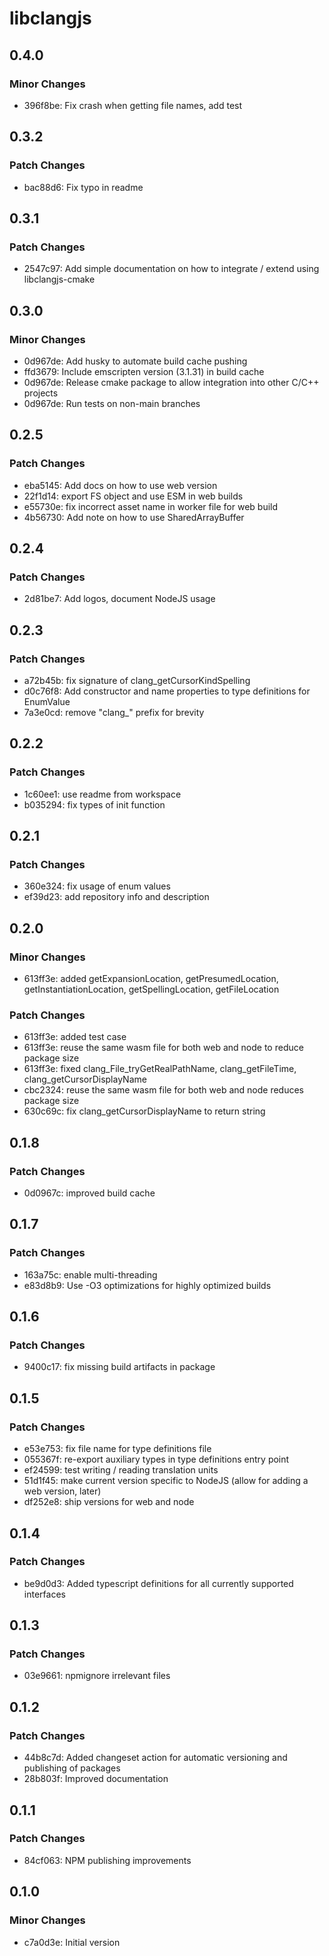 # libclangjs

## 0.4.0

### Minor Changes

- 396f8be: Fix crash when getting file names, add test

## 0.3.2

### Patch Changes

- bac88d6: Fix typo in readme

## 0.3.1

### Patch Changes

- 2547c97: Add simple documentation on how to integrate / extend using libclangjs-cmake

## 0.3.0

### Minor Changes

- 0d967de: Add husky to automate build cache pushing
- ffd3679: Include emscripten version (3.1.31) in build cache
- 0d967de: Release cmake package to allow integration into other C/C++ projects
- 0d967de: Run tests on non-main branches

## 0.2.5

### Patch Changes

- eba5145: Add docs on how to use web version
- 22f1d14: export FS object and use ESM in web builds
- e55730e: fix incorrect asset name in worker file for web build
- 4b56730: Add note on how to use SharedArrayBuffer

## 0.2.4

### Patch Changes

- 2d81be7: Add logos, document NodeJS usage

## 0.2.3

### Patch Changes

- a72b45b: fix signature of clang_getCursorKindSpelling
- d0c76f8: Add constructor and name properties to type definitions for EnumValue
- 7a3e0cd: remove "clang\_" prefix for brevity

## 0.2.2

### Patch Changes

- 1c60ee1: use readme from workspace
- b035294: fix types of init function

## 0.2.1

### Patch Changes

- 360e324: fix usage of enum values
- ef39d23: add repository info and description

## 0.2.0

### Minor Changes

- 613ff3e: added getExpansionLocation, getPresumedLocation, getInstantiationLocation, getSpellingLocation, getFileLocation

### Patch Changes

- 613ff3e: added test case
- 613ff3e: reuse the same wasm file for both web and node to reduce package size
- 613ff3e: fixed clang_File_tryGetRealPathName, clang_getFileTime, clang_getCursorDisplayName
- cbc2324: reuse the same wasm file for both web and node reduces package size
- 630c69c: fix clang_getCursorDisplayName to return string

## 0.1.8

### Patch Changes

- 0d0967c: improved build cache

## 0.1.7

### Patch Changes

- 163a75c: enable multi-threading
- e83d8b9: Use -O3 optimizations for highly optimized builds

## 0.1.6

### Patch Changes

- 9400c17: fix missing build artifacts in package

## 0.1.5

### Patch Changes

- e53e753: fix file name for type definitions file
- 055367f: re-export auxiliary types in type definitions entry point
- ef24599: test writing / reading translation units
- 51d1f45: make current version specific to NodeJS (allow for adding a web version, later)
- df252e8: ship versions for web and node

## 0.1.4

### Patch Changes

- be9d0d3: Added typescript definitions for all currently supported interfaces

## 0.1.3

### Patch Changes

- 03e9661: npmignore irrelevant files

## 0.1.2

### Patch Changes

- 44b8c7d: Added changeset action for automatic versioning and publishing of packages
- 28b803f: Improved documentation

## 0.1.1

### Patch Changes

- 84cf063: NPM publishing improvements

## 0.1.0

### Minor Changes

- c7a0d3e: Initial version
